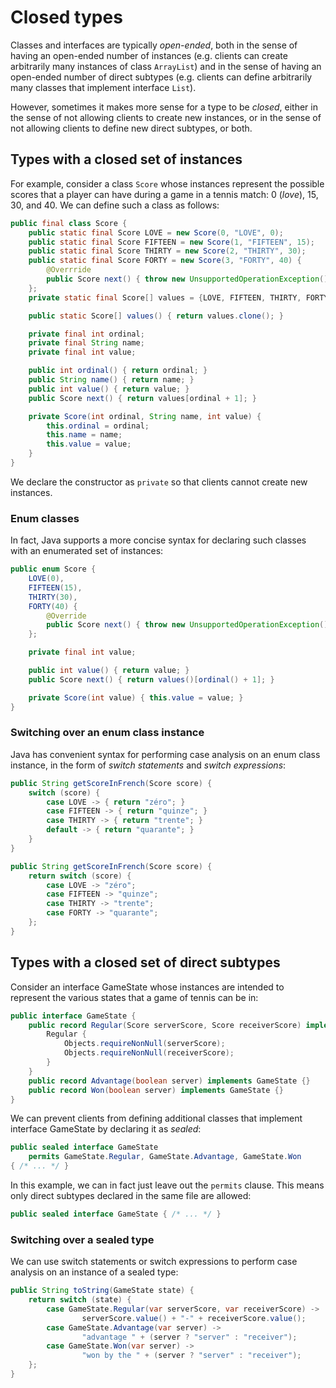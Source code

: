 # Closed types

Classes and interfaces are typically *open-ended*, both in the sense of having an open-ended number of instances (e.g. clients can create arbitrarily many instances of class `ArrayList`) and in the sense of having an open-ended number of direct subtypes (e.g. clients can define arbitrarily many classes that implement interface `List`).

However, sometimes it makes more sense for a type to be *closed*, either in the sense of not allowing clients to create new instances, or  in the sense of not allowing clients to define new direct subtypes, or both.

## Types with a closed set of instances

For example, consider a class `Score` whose instances represent the possible scores that a player can have during a game in a tennis match: 0 (*love*), 15, 30, and 40. We can define such a class as follows:
```java
public final class Score {
    public static final Score LOVE = new Score(0, "LOVE", 0);
    public static final Score FIFTEEN = new Score(1, "FIFTEEN", 15);
    public static final Score THIRTY = new Score(2, "THIRTY", 30);
    public static final Score FORTY = new Score(3, "FORTY", 40) {
        @Overrride
        public Score next() { throw new UnsupportedOperationException(); }
    };
    private static final Score[] values = {LOVE, FIFTEEN, THIRTY, FORTY};

    public static Score[] values() { return values.clone(); }

    private final int ordinal;
    private final String name;
    private final int value;

    public int ordinal() { return ordinal; }
    public String name() { return name; }
    public int value() { return value; }
    public Score next() { return values[ordinal + 1]; }

    private Score(int ordinal, String name, int value) {
        this.ordinal = ordinal;
        this.name = name;
        this.value = value;
    }
}
```

We declare the constructor as `private` so that clients cannot create new instances.

### Enum classes

In fact, Java supports a more concise syntax for declaring such classes with an enumerated set of instances:
```java
public enum Score {
    LOVE(0),
    FIFTEEN(15),
    THIRTY(30),
    FORTY(40) {
        @Override
        public Score next() { throw new UnsupportedOperationException(); }
    };

    private final int value;

    public int value() { return value; }
    public Score next() { return values()[ordinal() + 1]; }

    private Score(int value) { this.value = value; }
}
```

### Switching over an enum class instance

Java has convenient syntax for performing case analysis on an enum class instance, in the form of *switch statements* and *switch expressions*:
```java
public String getScoreInFrench(Score score) {
    switch (score) {
        case LOVE -> { return "zéro"; }
        case FIFTEEN -> { return "quinze"; }
        case THIRTY -> { return "trente"; }
        default -> { return "quarante"; }
    }
}
```
```java
public String getScoreInFrench(Score score) {
    return switch (score) {
        case LOVE -> "zéro";
        case FIFTEEN -> "quinze";
        case THIRTY -> "trente";
        case FORTY -> "quarante";
    };
}
```

## Types with a closed set of direct subtypes

Consider an interface GameState whose instances are intended to represent the various states that a game of tennis can be in:
```java
public interface GameState {
    public record Regular(Score serverScore, Score receiverScore) implements GameState {
        Regular {
            Objects.requireNonNull(serverScore);
            Objects.requireNonNull(receiverScore);
        }
    }
    public record Advantage(boolean server) implements GameState {}
    public record Won(boolean server) implements GameState {}
}
```
We can prevent clients from defining additional classes that implement interface GameState by declaring it as *sealed*:
```java
public sealed interface GameState
    permits GameState.Regular, GameState.Advantage, GameState.Won
{ /* ... */ }
```
In this example, we can in fact just leave out the `permits` clause. This means only direct subtypes declared in the same file are allowed:
```java
public sealed interface GameState { /* ... */ }
```

### Switching over a sealed type

We can use switch statements or switch expressions to perform case analysis on an instance of a sealed type:
```java
public String toString(GameState state) {
    return switch (state) {
        case GameState.Regular(var serverScore, var receiverScore) ->
                serverScore.value() + "-" + receiverScore.value();
        case GameState.Advantage(var server) ->
                "advantage " + (server ? "server" : "receiver");
        case GameState.Won(var server) ->
                "won by the " + (server ? "server" : "receiver");
    };
}
```
